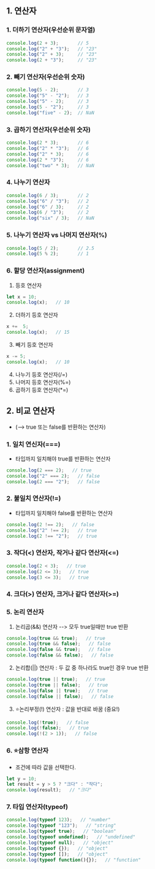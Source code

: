 ## 1. 연산자

### 1. 더하기 연산자(우선순위 문자열)

```jsx
console.log(2 + 3);       // 5
console.log("2" + "3");   // "23" 
console.log("2" + 3);     // "23"
console.log(2 + "3");     // "23"
```

### 2. 빼기 연산자(우선순위 숫자)

```jsx
console.log(5 - 2);       // 3
console.log("5" - "2");   // 3
console.log("5" - 2);     // 3
console.log(5 - "2");     // 3
console.log("five" - 2);  // NaN
```

### 3. 곱하기 연산자(우선순위 숫자)

```jsx
console.log(2 * 3);       // 6
console.log("2" * "3");   // 6
console.log("2" * 3);     // 6
console.log(2 * "3");     // 6
console.log("two" * 3);   // NaN
```

### 4. 나누기 연산자

```jsx
console.log(6 / 3);       // 2
console.log("6" / "3");   // 2
console.log("6" / 3);     // 2
console.log(6 / "3");     // 2
console.log("six" / 3);   // NaN
```

### 5. 나누기 연산자 vs 나머지 연산자(%)

```jsx
console.log(5 / 2);       // 2.5
console.log(5 % 2);       // 1
```

### 6. 할당 연산자(assignment)

1. 등호 연산자

```jsx
let x = 10;
console.log(x);   // 10
```

2. 더하기 등호 연산자

```jsx
x +=  5;
console.log(x);   // 15
```

3. 빼기 등호 연산자

```jsx
x -= 5;
console.log(x);   // 10
```

4. 나누기 등호 연산자(/=)
5. 나머지 등호 연산자(%=)
6. 곱하기 등호 연산자(*=)

## 2. 비교 연산자

- (--> true 또는 false를 반환하는 연산자)

### 1. 일치 연신자(===)

- 타입까지 일치해야 true를 반환하는 연산자

```jsx
console.log(2 === 2);   // true
console.log("2" === 2);   // false
console.log(2 === "2");   // false
```

### 2. 불일치 연산자(!=)

- 타입까지 일치해야 false를 반환하는 연산자

```jsx
console.log(2 !== 2);   // false
console.log("2" !== 2);   // true
console.log(2 !== "2");   // true
```

### 3. 작다(<) 연산자, 작거나 같다 연산자(<=)

```jsx
console.log(2 < 3);   // true
console.log(2 <= 3);   // true
console.log(3 <= 3);   // true
```

### 4. 크다(>) 연산자, 크거나 같다 연산자(>=)

### 5. 논리 연산자

1. 논리곱(&&) 연산자 --> 모두 true일때만 true 반환

```jsx
console.log(true && true);   // true
console.log(true && false);   // false
console.log(false && true);   // false
console.log(false && false);   // false
```

2. 논리합(||) 연산자 : 두 값 중 하나라도 true인 경우 true 반환

```jsx
console.log(true || true);   // true
console.log(true || false);   // true
console.log(false || true);   // true
console.log(false || false);   // false
```

3. ⭐️논리부정(!) 연산자 : 값을 반대로 바꿈 (중요!)

```jsx
console.log(!true);   // false
console.log(!false);   // true
console.log(!(2 > 1));   // false
```

### 6. ⭐️삼항 연산자

- 조건에 따라 값을 선택한다.

```jsx
let y = 10;
let result = y > 5 ? "크다" : "작다";
console.log(result);   // "크다"
```

### 7. 타입 연산자(typeof)

```jsx
console.log(typeof 123);   // "number"
console.log(typeof "123");   // "string"
console.log(typeof true);   // "boolean"
console.log(typeof undefined);   // "undefined"
console.log(typeof null);   // "object"
console.log(typeof {});   // "object"
console.log(typeof []);   // "object"
console.log(typeof function(){});   // "function"
```